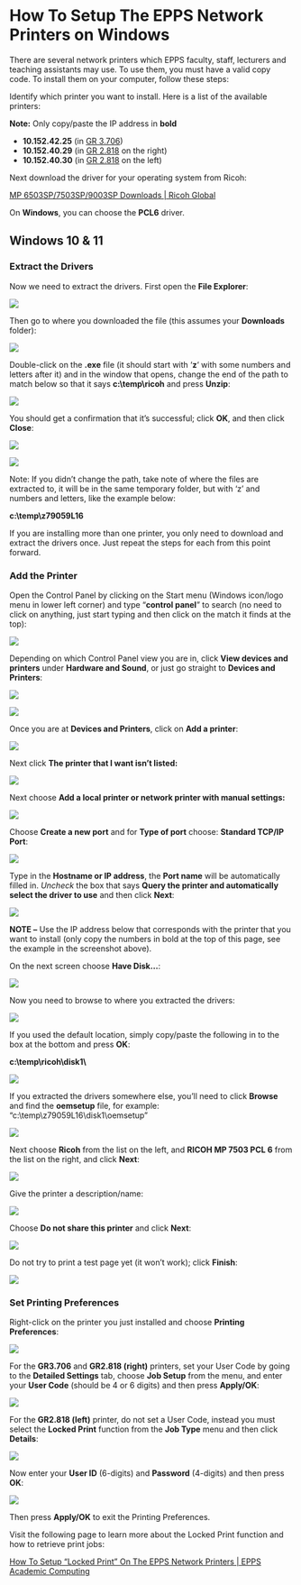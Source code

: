 How To Setup The EPPS Network Printers on Windows
=================================================

There are several network printers which EPPS faculty, staff, lecturers and teaching assistants may use. To use them, you must have a valid copy code. To install them on your computer, follow these steps:

Identify which printer you want to install. Here is a list of the available printers:

**Note:** Only copy/paste the IP address in **bold**

*   **10.152.42.25** (in [GR 3.706](https://map.concept3d.com/?id=1772#!m/550865))
*   **10.152.40.29** (in [GR 2.818](https://map.concept3d.com/?id=1772#!m/550792) on the right)
*   **10.152.40.30** (in [GR 2.818](https://map.concept3d.com/?id=1772#!m/550792) on the left)

Next download the driver for your operating system from Ricoh:

[MP 6503SP/7503SP/9003SP Downloads | Ricoh Global](https://support.ricoh.com/bb/html/dr_ut_e/rc3/model/mp6503/mp6503.htm)

On **Windows**, you can choose the **PCL6** driver.

Windows 10 & 11
---------------

### Extract the Drivers

Now we need to extract the drivers. First open the **File Explorer**:

![](/images/faq/Manual-Win10/1.png)

Then go to where you downloaded the file (this assumes your **Downloads** folder):

![](/images/faq/Manual-Win10/Drivers/downloads.png)

Double-click on the **.exe** file (it should start with ‘**z**‘ with some numbers and letters after it) and in the window that opens, change the end of the path to match below so that it says **c:\\temp\\ricoh** and press **Unzip**:

![](/images/faq/Manual-Win10/z91790L16_d1g4D7Gy3L.png)

You should get a confirmation that it’s successful; click **OK**, and then click **Close**:

![](/images/faq/Manual-Win10/z91790L16_8TbDsinbpx.png)

![](/images/faq/Manual-Win10/z91790L16_Zx9xAycvZR.png)

Note: If you didn’t change the path, take note of where the files are extracted to, it will be in the same temporary folder, but with ‘z’ and numbers and letters, like the example below:

**c:\\temp\\z79059L16**

If you are installing more than one printer, you only need to download and extract the drivers once. Just repeat the steps for each from this point forward.

### Add the Printer

Open the Control Panel by clicking on the Start menu (Windows icon/logo menu in lower left corner) and type “**control panel**” to search (no need to click on anything, just start typing and then click on the match it finds at the top):

![](/images/faq/Manual-Win10/0.png)

Depending on which Control Panel view you are in, click **View devices and printers** under **Hardware and Sound**, or just go straight to **Devices and Printers**:

![](/images/faq/Manual-Win10/3a.png)

![](/images/faq/Manual-Win10/3c.png)

Once you are at **Devices and Printers**, click on **Add a printer**:

![](/images/faq/Manual-Win10/4.png)

Next click **The printer that I want isn’t listed:**

![](/images/faq/Manual-Win10/5.png)

Next choose **Add a local printer or network printer with manual settings:**

![](/images/faq/Manual-Win10/rundll32_qlwJRO89yV.png)

Choose **Create a new port** and for **Type of port** choose: **Standard TCP/IP Port**:

![](/images/faq/Manual-Win10/rundll32_ctBGY9bjE1.png)

Type in the **Hostname or IP address**, the **Port name** will be automatically filled in. _Uncheck_ the box that says **Query the printer and automatically select the driver to use** and then click **Next**:

![](/images/faq/Manual-Win10/8.png)

**NOTE –** Use the IP address below that corresponds with the printer that you want to install (only copy the numbers in bold at the top of this page, see the example in the screenshot above).

On the next screen choose **Have Disk…**:

![](/images/faq/Manual-Win10/9.png)

Now you need to browse to where you extracted the drivers:

![](/images/faq/Manual-Win10/10.png)

If you used the default location, simply copy/paste the following in to the box at the bottom and press **OK**:

**c:\\temp\\ricoh\\disk1\\**

![](/images/faq/Manual-Win10/explorer_rkK45UstTP.png)

If you extracted the drivers somewhere else, you’ll need to click **Browse** and find the **oemsetup** file, for example: “c:\\temp\\z79059L16\\disk1\\oemsetup”

![](/images/faq/Manual-Win10/11.png)

Next choose **Ricoh** from the list on the left, and **RICOH MP 7503 PCL 6** from the list on the right, and click **Next**:

![](/images/faq/Manual-Win10/12.png)

Give the printer a description/name:

![](/images/faq/Manual-Win10/13.png)

Choose **Do not share this printer** and click **Next**:

![](/images/faq/Manual-Win10/14.png)

Do not try to print a test page yet (it won’t work); click **Finish**:

![](/images/faq/Manual-Win10/15.png)

### Set Printing Preferences

Right-click on the printer you just installed and choose **Printing Preferences**:

![](/images/faq/Manual-Win10/Preferences/1.png)

For the **GR3.706** and **GR2.818 (right)** printers, set your User Code by going to the **Detailed Settings** tab, choose **Job Setup** from the menu, and enter your **User Code** (should be 4 or 6 digits) and then press **Apply/OK**:

![](/images/faq/Manual-Win10/Preferences/user-code.png)

For the **GR2.818 (left)** printer, do not set a User Code, instead you must select the **Locked Print** function from the **Job Type** menu and then click **Details**:

![](/images/faq/Manual-Win10/Preferences/locked-print-1.png)

Now enter your **User ID** (6-digits) and **Password** (4-digits) and then press **OK**:

![](/images/faq/Manual-Win10/Preferences/locked-print-2.png)

Then press **Apply/OK** to exit the Printing Preferences.

Visit the following page to learn more about the Locked Print function and how to retrieve print jobs:

[How To Setup “Locked Print” On The EPPS Network Printers | EPPS Academic Computing](setup-locked-print.html)